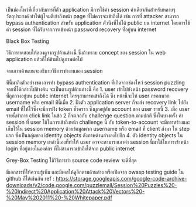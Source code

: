 เป็นช่องโหว่ที่เกี่ยวกับการที่ตัว application มีการใช้ค่า session ค่าเดียวกันสำหรับหลายๆวัตถุประสงค์ ทำให้ผู้โจมตีเข้าถึงหน้า page ที่ไม่ควรจะเข้าถึงได้ เช่น การที่ attacker สามารถ bypass authentication  สำหรับ application ตัวนึงที่ไม่ได้ public บน internet โดยการใช้ค่า session ที่ได้รับจากการเข้าหน้า password recovery ที่อยู่บน internet

Black Box Testing

วิธีการทดสอบให้ลองดูจากรูปด้านล่างนี้ ซึ่งถ้าทราบ concept ของ session ใน web application แล้วก็ให้ข้ามไปดูภาพต่อไป



จากภาพด้านบนจะอธิบายวิธีการทำงานของ session 

ทีนี้มาถึงตัวอย่างของการทำ bypass authentication ที่เกิดจากช่องโหว่ session puzzling จากที่ได้กล่าวไปข้างต้น จะเป็นตามรูปด้านล่างนี้ คือ 
	1. 
user เข้าไปยังหน้า password recovery ที่ถูกวางอยู่บน public internet ใครๆสามารถเข้าถึงได้ ซึ่ง หน้านี้จะให้ user กรอกพวก username หรือ email ทีนี้เมื่อ 
	2. 
ฝั่งตัว application server ก็จะส่ง recovery link ไปยัง email ที่ให้ไว้ซึ่งจะมีการฝัง token ชั่วคราว ซึ่งผูกอยู่กับ account ของ user รายนี้
	3. 
เมื่อ user รายนี้ทำการ click link ในข้อ 2 ก็จะเจอกับ challenge question ตามปกติ ซึ่งในบางครั้ง ค่า session ที่ user ใช้ในการเข้าถึงหน้า challenge นี้ กับ token-to-account จะมีการสร้างและเก็บไว้ใน session memory ด้วยข้อมูลพวก username หรือ email ที่ client ส่งมา ใน step แรก ซึ่งเป็นกลุ่มของ identity objects ดังภาพด้านล่างลงไปอีก
	4. 
ตัว identity objects ใน session memory เหล่านี้เองที่ทำให้ user อาจจะสามารถเอาค่า session นี้มาใช้ในการเข้าหน้า login ที่อยู่ภายในองค์กร ที่ไม่สามารถเข้าถึงได้จาก public internet









Grey-Box Testing
ใช้วิธีการทำ source code review จะดีที่สุด


มีเอกสารที่ให้ความรู้เพิ่ม และมีเคสให้ดูอีกตามด้านล่าง หรือเปิดจาก owasp testing guide ใน github ก็ได้เช่นกัน
ref : https://storage.googleapis.com/google-code-archive-downloads/v2/code.google.com/puzzlemall/Session%20Puzzles%20-%20Indirect%20Application%20Attack%20Vectors%20-%20May%202011%20-%20Whitepaper.pdf
